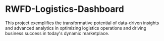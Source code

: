 # RWFD-Logistics-Dashboard
This project exemplifies the transformative potential of data-driven insights and advanced analytics in optimizing logistics operations and driving business success in today's dynamic marketplace.

